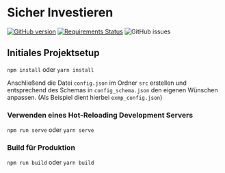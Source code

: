 # Sicher Investieren
[![GitHub version](https://badge.fury.io/gh/educorvi%2Fedi_sicherinvestieren.svg)](https://badge.fury.io/gh/educorvi%2Fedi_sicherinvestieren)
[![Requirements Status](https://requires.io/github/educorvi/edi_sicherinvestieren/requirements.svg?branch=master)](https://requires.io/github/educorvi/edi_sicherinvestieren/requirements/?branch=master)
![GitHub issues](https://img.shields.io/github/issues/educorvi/edi_sicherinvestieren)
## Initiales Projektsetup
``
npm install
``
oder
``
yarn install
``

Anschließend die Datei `` config.json `` im Ordner `` src `` erstellen und entsprechend des Schemas in `` config_schema.json `` den eigenen Wünschen anpassen. (Als Beispiel dient hierbei `` exmp_config.json ``) 

### Verwenden eines Hot-Reloading Development Servers
``
npm run serve
``
oder
``
yarn serve
``

### Build für Produktion
``
npm run build
``
oder
``
yarn build
``
